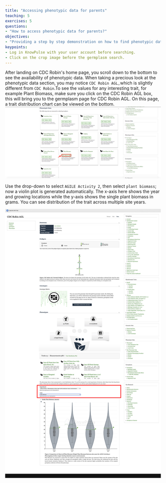 ```yaml
---
title: "Accessing phenotypic data for parents"
teaching: 5
exercises: 5
questions:
- "How to access phenotypic data for parents?"
objectives:
- "Providing a step by step demonstration on how to find phenotypic data for a given breeding cross."
keypoints:
- Log in KnowPulse with your user account before searching.
- Click on the crop image before the germplasm search.
---
```

After landing on CDC Robin's home page, you scroll down to the bottom to see the availability of phenotypic data. When taking a precious look at the phenotypic data section, you may notice `CDC Robin AGL,`which is slightly different from `CDC Robin`.To see the values for any interesting trait, for example Plant Biomass, make sure you click on the CDC Robin AGL box, this will bring you to the germplasm page for CDC Robin AGL. On this page, a trait distribution chart can be viewed on the bottom.
![Screenshot of main code listing](../fig/Searching-for-a-germplasm-5.png)

Use the drop-down to select `AGILE Activity 2`, then select `plant biomass`; now a violin plot is generated automatically. The x-axis here shows the year and growing locations while the y-axis shows the single plant biomass in grams. You can see distribution of the trait across multiple site years.

![Screenshot of main code listing](../fig/Searching-for-a-germplasm-6.png)
